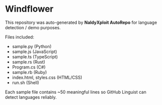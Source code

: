 # Windflower

This repository was auto-generated by **NaldyXploit AutoRepo** for language detection / demo purposes.

Files included:
- sample.py (Python)
- sample.js (JavaScript)
- sample.ts (TypeScript)
- sample.rs (Rust)
- Program.cs (C#)
- sample.rb (Ruby)
- index.html, styles.css (HTML/CSS)
- run.sh (Shell)

Each sample file contains ~50 meaningful lines so GitHub Linguist can detect languages reliably.
